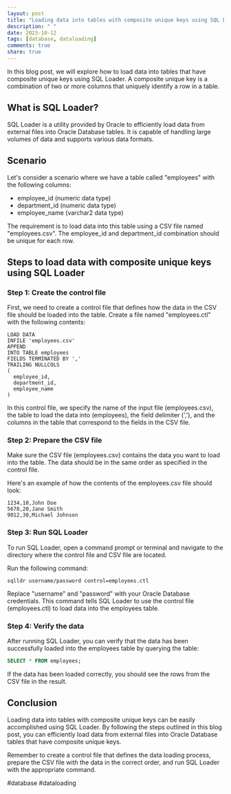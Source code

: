 ```yaml
---
layout: post
title: "Loading data into tables with composite unique keys using SQL Loader."
description: " "
date: 2023-10-12
tags: [database, dataloading]
comments: true
share: true
---
```


In this blog post, we will explore how to load data into tables that have composite unique keys using SQL Loader. A composite unique key is a combination of two or more columns that uniquely identify a row in a table.

## What is SQL Loader?

SQL Loader is a utility provided by Oracle to efficiently load data from external files into Oracle Database tables. It is capable of handling large volumes of data and supports various data formats.

## Scenario

Let's consider a scenario where we have a table called "employees" with the following columns:

- employee_id (numeric data type)
- department_id (numeric data type)
- employee_name (varchar2 data type)

The requirement is to load data into this table using a CSV file named "employees.csv". The employee_id and department_id combination should be unique for each row.

## Steps to load data with composite unique keys using SQL Loader

### Step 1: Create the control file

First, we need to create a control file that defines how the data in the CSV file should be loaded into the table. Create a file named "employees.ctl" with the following contents:

```
LOAD DATA
INFILE 'employees.csv'
APPEND
INTO TABLE employees
FIELDS TERMINATED BY ','
TRAILING NULLCOLS
(
  employee_id,
  department_id,
  employee_name
)
```

In this control file, we specify the name of the input file (employees.csv), the table to load the data into (employees), the field delimiter (','), and the columns in the table that correspond to the fields in the CSV file.

### Step 2: Prepare the CSV file

Make sure the CSV file (employees.csv) contains the data you want to load into the table. The data should be in the same order as specified in the control file.

Here's an example of how the contents of the employees.csv file should look:

```
1234,10,John Doe
5678,20,Jane Smith
9012,30,Michael Johnson
```

### Step 3: Run SQL Loader

To run SQL Loader, open a command prompt or terminal and navigate to the directory where the control file and CSV file are located.

Run the following command:

```
sqlldr username/password control=employees.ctl
```

Replace "username" and "password" with your Oracle Database credentials. This command tells SQL Loader to use the control file (employees.ctl) to load data into the employees table.

### Step 4: Verify the data

After running SQL Loader, you can verify that the data has been successfully loaded into the employees table by querying the table:

```sql
SELECT * FROM employees;
```

If the data has been loaded correctly, you should see the rows from the CSV file in the result.

## Conclusion

Loading data into tables with composite unique keys can be easily accomplished using SQL Loader. By following the steps outlined in this blog post, you can efficiently load data from external files into Oracle Database tables that have composite unique keys.

Remember to create a control file that defines the data loading process, prepare the CSV file with the data in the correct order, and run SQL Loader with the appropriate command.

#database #dataloading